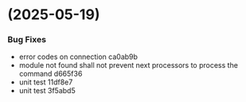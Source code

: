 #  (2025-05-19)


### Bug Fixes

* error codes on connection ca0ab9b
* module not found shall not prevent next processors to process the command d665f36
* unit test 11df8e7
* unit test 3f5abd5




